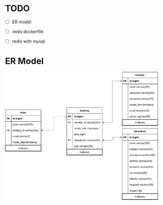 # TODO

-	[ ] ER model
-   [ ] redis dockerfile
-   [ ] redis with mysql


# ER Model

![picture 1](images/db%20schemas.drawio.png)  
